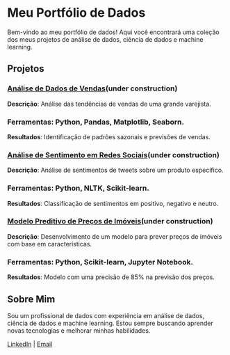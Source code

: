 # Meu Portfólio de Dados

Bem-vindo ao meu portfólio de dados! Aqui você encontrará uma coleção dos meus projetos de análise de dados, ciência de dados e machine learning.

## Projetos

### [Análise de Dados de Vendas](link-para-o-projeto)(under construction)
**Descrição**: Análise das tendências de vendas de uma grande varejista.
### Ferramentas: Python, Pandas, Matplotlib, Seaborn.
**Resultados**: Identificação de padrões sazonais e previsões de vendas.

### [Análise de Sentimento em Redes Sociais](link-para-o-projeto)(under construction)
**Descrição**: Análise de sentimentos de tweets sobre um produto específico.
### Ferramentas: Python, NLTK, Scikit-learn.
**Resultados**: Classificação de sentimentos em positivo, negativo e neutro.

### [Modelo Preditivo de Preços de Imóveis](link-para-o-projeto)(under construction)
**Descrição**: Desenvolvimento de um modelo para prever preços de imóveis com base em características.
### Ferramentas: Python, Scikit-learn, Jupyter Notebook.
**Resultados**: Modelo com uma precisão de 85% na previsão dos preços.

## Sobre Mim

Sou um profissional de dados com experiência em análise de dados, ciência de dados e machine learning. Estou sempre buscando aprender novas tecnologias e melhorar minhas habilidades.

[LinkedIn](https://www.linkedin.com/in/elsonchiquini/) | [Email](mailto:elson-gomes@hotmail.com)
